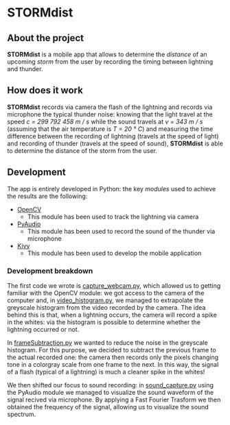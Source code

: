 # STORMdist

## About the project
__STORMdist__ is a mobile app that allows to determine the _distance_ of an upcoming _storm_ from the user by recording the timing between lightning and thunder.  

## How does it work
__STORMdist__ records via camera the flash of the lightning and records via microphone the typical thunder noise: knowing that the light travel at the speed _c = 299 792 458 m / s_ while the sound travels at _v = 343 m / s_ (assuming that the air temperature is _T = 20 ° C_) and measuring the time difference between the recording of lightning (travels at the speed of light) and recording of thunder (travels at the speed of sound), __STORMdist__ is able to determine the distance of the storm from the user.


## Development
The app is entirely developed in Python: the key _modules_ used to achieve the results are the following:
 - [OpenCV](https://opencv.org/)
    - This module has been used to track the lightning via camera
 - [PyAudio](https://pypi.org/project/PyAudio/)
    - This module has been used to record the sound of the thunder via microphone
 - [Kivy](https://kivy.org/)
    - This module has been used to develop the mobile application

### Development breakdown
The first code we wrote is [capture_webcam.py](https://github.com/niklai99/stormDist/blob/master/capture_webcam.py), which allowed us to getting familiar with the OpenCV module: we got access to the camera of the computer and, in [video_histogram.py](https://github.com/niklai99/stormDist/blob/master/video_histogram.py), we managed to extrapolate the greyscale histogram from the video recorded by the camera. The idea behind this is that, when a lightning occurs, the camera will record a spike in the whites: via the histogram is possible to determine whether the lightning occurred or not.

In [frameSubtraction.py](https://github.com/niklai99/stormDist/blob/master/frameSubtraction.py) we wanted to reduce the noise in the greyscale histogram. For this purpose, we decided to subtract the previous frame to the actual recorded one: the camera then records only the pixels changing tone in a colorgray scale from one frame to the next. In this way, the signal of a flash (typical of a lightning) is much a cleaner spike in the whites! 

We then shifted our focus to sound recording: in [sound_capture.py](https://github.com/niklai99/stormDist/blob/master/sound_capture.py) using the PyAudio module we managed to visualize the sound waveform of the signal recived via microphone. By applying a Fast Fourier Trasform we then obtained the frequency of the signal, allowing us to visualize the sound spectrum. 
